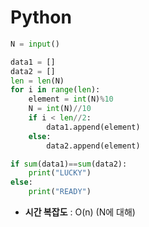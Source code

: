 # Python 
```python
N = input()

data1 = []
data2 = []
len = len(N)
for i in range(len):
    element = int(N)%10
    N = int(N)//10
    if i < len//2:
        data1.append(element)
    else:
        data2.append(element)

if sum(data1)==sum(data2):
    print("LUCKY")
else:
    print("READY")

```


* **시간 복잡도** : O(n) (N에 대해)